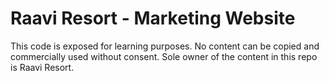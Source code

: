 # Raavi Resort - Marketing Website

This code is exposed for learning purposes. No content can be copied and commercially used without consent. Sole owner of the content in this repo is Raavi Resort.